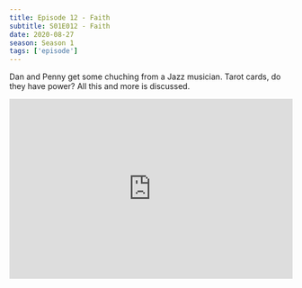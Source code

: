 ```yaml
---
title: Episode 12 - Faith
subtitle: S01E012 - Faith
date: 2020-08-27
season: Season 1
tags: ['episode']
---
```


Dan and Penny get some chuching from a Jazz musician. Tarot cards, do they have power? All this and more is discussed.

<iframe src="https://cast.rocks/player/27557/Supernatural-12-Faith.mp3?episodeTitle=Episode%2012%20-%20Faith&podcastTitle=Couple%20of%20Idjits&episodeDate=August%2027th%2C%202020&imageURL=https%3A%2F%2Fcast.rocks%2Fhosting%2F27557%2Ffeeds%2FCAURZ.jpg" style="border: none; min-height: 265px; max-height: 320px; max-width: 558px; min-width: 270px; width: 100%; height: 100%;" scrollbars="no"></iframe>
